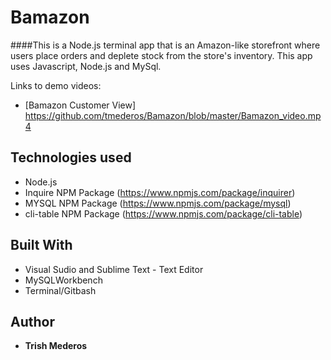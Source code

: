 # Bamazon

####This is a Node.js terminal app that is an Amazon-like storefront where users place orders and deplete stock from the store's inventory. This app uses Javascript, Node.js and MySql.

Links to demo videos:
* [Bamazon Customer View] https://github.com/tmederos/Bamazon/blob/master/Bamazon_video.mp4

## Technologies used
- Node.js
- Inquire NPM Package (https://www.npmjs.com/package/inquirer)
- MYSQL NPM Package (https://www.npmjs.com/package/mysql)
- cli-table NPM Package (https://www.npmjs.com/package/cli-table)

## Built With

* Visual Sudio and Sublime Text - Text Editor
* MySQLWorkbench
* Terminal/Gitbash

## Author

* **Trish Mederos**
